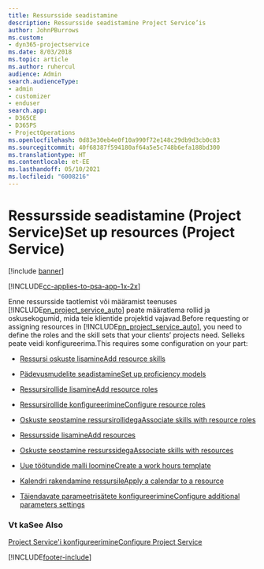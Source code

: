 ```yaml
---
title: Ressursside seadistamine
description: Ressursside seadistamine Project Service’is
author: JohnPBurrows
ms.custom:
- dyn365-projectservice
ms.date: 8/03/2018
ms.topic: article
ms.author: ruhercul
audience: Admin
search.audienceType:
- admin
- customizer
- enduser
search.app:
- D365CE
- D365PS
- ProjectOperations
ms.openlocfilehash: 0d83e30eb4e0f10a990f72e148c29db9d3cb0c83
ms.sourcegitcommit: 40f68387f594180af64a5e5c748b6efa188bd300
ms.translationtype: HT
ms.contentlocale: et-EE
ms.lasthandoff: 05/10/2021
ms.locfileid: "6008216"
---
```

# <a name="set-up-resources-project-service"></a><span data-ttu-id="b3425-103">Ressursside seadistamine (Project Service)</span><span class="sxs-lookup"><span data-stu-id="b3425-103">Set up resources (Project Service)</span></span>

[!include [banner](../includes/psa-now-project-operations.md)]

[!INCLUDE[cc-applies-to-psa-app-1x-2x](../includes/cc-applies-to-psa-app-1x-2x.md)]

<span data-ttu-id="b3425-104">Enne ressursside taotlemist või määramist teenuses [!INCLUDE[pn_project_service_auto](../includes/pn-project-service-auto.md)] peate määratlema rollid ja oskusekogumid, mida teie klientide projektid vajavad.</span><span class="sxs-lookup"><span data-stu-id="b3425-104">Before requesting or assigning resources in [!INCLUDE[pn_project_service_auto](../includes/pn-project-service-auto.md)], you need to define the roles and the skill sets that your clients’ projects need.</span></span> <span data-ttu-id="b3425-105">Selleks peate veidi konfigureerima.</span><span class="sxs-lookup"><span data-stu-id="b3425-105">This requires some configuration on your part:</span></span>  
  
-   [<span data-ttu-id="b3425-106">Ressursi oskuste lisamine</span><span class="sxs-lookup"><span data-stu-id="b3425-106">Add resource skills</span></span>](../psa/add-resource-skills.md)  
  
-   [<span data-ttu-id="b3425-107">Pädevusmudelite seadistamine</span><span class="sxs-lookup"><span data-stu-id="b3425-107">Set up proficiency models</span></span>](../psa/set-up-proficiency-models.md)  
  
-   [<span data-ttu-id="b3425-108">Ressursirollide lisamine</span><span class="sxs-lookup"><span data-stu-id="b3425-108">Add resource roles</span></span>](../psa/add-resource-roles.md)  
  
-   [<span data-ttu-id="b3425-109">Ressursirollide konfigureerimine</span><span class="sxs-lookup"><span data-stu-id="b3425-109">Configure resource roles</span></span>](../psa/configure-resource-roles.md)  
  
-   [<span data-ttu-id="b3425-110">Oskuste seostamine ressursirollidega</span><span class="sxs-lookup"><span data-stu-id="b3425-110">Associate skills with resource roles</span></span>](../psa/associate-skills-with-resource-roles.md)  
  
-   [<span data-ttu-id="b3425-111">Ressursside lisamine</span><span class="sxs-lookup"><span data-stu-id="b3425-111">Add resources</span></span>](../psa/add-resources.md)  
  
-   [<span data-ttu-id="b3425-112">Oskuste seostamine ressurssidega</span><span class="sxs-lookup"><span data-stu-id="b3425-112">Associate skills with resources</span></span>](../psa/associate-skills-with-resources.md)  
  
-   [<span data-ttu-id="b3425-113">Uue töötundide malli loomine</span><span class="sxs-lookup"><span data-stu-id="b3425-113">Create a work hours template</span></span>](../psa/create-work-hours-template.md)  
  
-   [<span data-ttu-id="b3425-114">Kalendri rakendamine ressursile</span><span class="sxs-lookup"><span data-stu-id="b3425-114">Apply a calendar to a resource</span></span>](../psa/apply-calendar-resource.md)  
  
-   [<span data-ttu-id="b3425-115">Täiendavate parameetrisätete konfigureerimine</span><span class="sxs-lookup"><span data-stu-id="b3425-115">Configure additional parameters settings</span></span>](../psa/configure-additional-parameters-settings.md)  
  
### <a name="see-also"></a><span data-ttu-id="b3425-116">Vt ka</span><span class="sxs-lookup"><span data-stu-id="b3425-116">See Also</span></span>  
 [<span data-ttu-id="b3425-117">Project Service'i konfigureerimine</span><span class="sxs-lookup"><span data-stu-id="b3425-117">Configure Project Service</span></span>](../psa/configure.md)


[!INCLUDE[footer-include](../includes/footer-banner.md)]